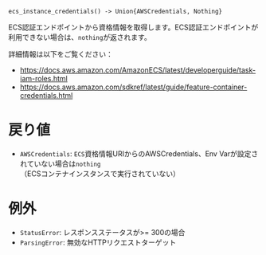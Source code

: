 ```
ecs_instance_credentials() -> Union{AWSCredentials, Nothing}
```

ECS認証エンドポイントから資格情報を取得します。ECS認証エンドポイントが利用できない場合は、`nothing`が返されます。

詳細情報は以下をご覧ください：

  * https://docs.aws.amazon.com/AmazonECS/latest/developerguide/task-iam-roles.html
  * https://docs.aws.amazon.com/sdkref/latest/guide/feature-container-credentials.html

# 戻り値

  * `AWSCredentials`: `ECS`資格情報URIからのAWSCredentials、Env Varが設定されていない場合は`nothing`（ECSコンテナインスタンスで実行されていない）

# 例外

  * `StatusError`: レスポンスステータスが>= 300の場合
  * `ParsingError`: 無効なHTTPリクエストターゲット
